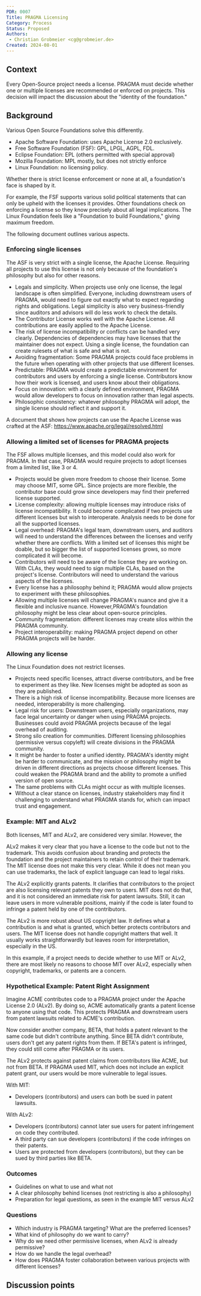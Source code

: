 ```yaml
---
PDR: 0007
Title: PRAGMA Licensing
Category: Process
Status: Proposed 
Authors:
 - Christian Grobmeier <cg@grobmeier.de>
Created: 2024-08-01
---
```


## Context

Every Open-Source project needs a license. PRAGMA must decide whether one or multiple licenses are recommended or enforced on projects. This decision will impact the discussion about the "identity of the foundation."

## Background

Various Open Source Foundations solve this differently. 

- Apache Software Foundation: uses Apache License 2.0 exclusively.
- Free Software Foundation (FSF): GPL, LPGL, AGPL, FDL.
- Eclipse Foundation: EPL (others permitted with special approval)
- Mozilla Foundation: MPL mostly, but does not strictly enforce
- Linux Foundation: no licensing policy. 

Whether there is strict license enforcement or none at all, a foundation's face is shaped by it. 

For example, the FSF supports various solid political statements that can only be upheld with the licenses it provides. Other foundations check on enforcing a license so they know precisely about all legal implications. 
The Linux Foundation feels like a "Foundation to build Foundations," giving maximum freedom.

The following document outlines various aspects. 

### Enforcing single licenses

The ASF is very strict with a single license, the Apache License. Requiring all projects to use this license is not only because of the foundation's philosophy but also for other reasons.

- Legals and simplicity. When projects use only one license, the legal landscape 
  is often simplified. Everyone, including downstream users of PRAGMA, would need 
  to figure out exactly what to expect regarding rights and obligations. 
  Legal simplicity is also very business-friendly since auditors and advisors 
  will do less work to check the details.
- The Contributor License works well with the Apache License. All contributions 
  are easily applied to the Apache License.
- The risk of license incompatibility or conflicts can be handled very clearly. 
  Dependencies of dependencies may have licenses that the maintainer does not expect. 
  Using a single license, the foundation can create rulesets of what is safe and what is not.
- Avoiding fragmentation: Some PRAGMA projects could face problems in the future 
  when operating with other projects that use different licenses.
- Predictable: PRAGMA would create a predictable environment for contributors and 
  users by enforcing a single license. Contributors know how their work is licensed,
  and users know about their obligations.
- Focus on innovation: with a clearly defined environment, PRAGMA would allow 
  developers to focus on innovation rather than legal aspects.
- Philosophic consistency: whatever philosophy PRAGMA will adopt, the single license 
  should reflect it and support it.

A document that shows how projects can use the Apache License was crafted at the ASF:
https://www.apache.org/legal/resolved.html

### Allowing a limited set of licenses for PRAGMA projects

The FSF allows multiple licenses, and this model could also work for PRAGMA. 
In that case, PRAGMA would require projects to adopt licenses from a limited list, like 3 or 4.

- Projects would be given more freedom to choose their license. 
  Some may choose MIT, some GPL. Since projects are more flexible, the contributor 
  base could grow since developers may find their preferred license supported.
- License complexity: allowing multiple licenses may introduce risks of license incompatibility. 
  It could become complicated if two projects use different licenses but wish to interoperate. 
  Analysis needs to be done for all the supported licenses.
- Legal overhead: PRAGMA's legal team, downstream users, and auditors will 
  need to understand the differences between the licenses and verify whether 
  there are conflicts. With a limited set of licenses this might be doable, 
  but so bigger the list of supported licenses grows, so more complicated it will become.
- Contributors will need to be aware of the license they are working on. With CLAs, 
  they would need to sign multiple CLAs, based on the project's license. 
  Contributors will need to understand the various aspects of the licenses.
- Every license has a philosophy behind it; PRAGMA would allow projects to experiment with these philosophies.
- Allowing multiple licenses will change PRAGMA's nuance and give it a flexible and inclusive nuance. 
  However,PRAGMA's foundation philosophy might be less clear about open-source principles.
- Community fragmentation: different licenses may create silos within the PRAGMA community.
- Project interoperability: making PRAGMA project depend on other PRAGMA projects will be harder.

### Allowing any license

The Linux Foundation does not restrict licenses.

- Projects need specific licenses, attract diverse contributors, and be free 
  to experiment as they like. New licenses might be adopted as soon as they are published.
- There is a high risk of license incompatibility. Because more licenses are needed, 
  interoperability is more challenging. 
- Legal risk for users: Downstream users, especially organizations, may face 
  legal uncertainty or danger when using PRAGMA projects. Businesses could avoid 
  PRAGMA projects because of the legal overhead of auditing.
- Strong silo creation for communities. Different licensing philosophies 
  (permissive versus copyleft) will create divisions in the PRAGMA community.
- It might be harder to foster a unified identity. PRAGMA's identity might be 
  harder to communicate, and the mission or philosophy might be driven in different 
  directions as projects choose different licenses. This could weaken the 
  PRAGMA brand and the ability to promote a unified version of open source.
- The same problems with CLAs might occur as with multiple licenses.
- Without a clear stance on licenses, industry stakeholders may find it challenging 
  to understand what PRAGMA stands for, which can impact trust and engagement.

### Example: MIT and ALv2

Both licenses, MIT and ALv2, are considered very similar. However, the 

ALv2 makes it very clear that you have a license to the code but not to the trademark. This avoids confusion about branding and protects the foundation and the project maintainers to retain control of their trademark.
The MIT license does not make this very clear. While it does not mean you can use trademarks, the lack of explicit language can lead to legal risks.

The ALv2 explicitly grants patents. It clarifies that contributors to the project are also licensing relevant patents they own to users.
MIT does not do that, and it is not considered an immediate risk for patent lawsuits. Still, it can leave users in more vulnerable positions, mainly if the code is later found to infringe a patent held by one of the contributors.

The ALv2 is more robust about US copyright law. It defines what a contribution is and what is granted, which better protects contributors and users.
The MIT license does not handle copyright matters that well. It usually works straightforwardly but leaves room for interpretation, especially in the US.

In this example, if a project needs to decide whether to use MIT or ALv2, there are most likely no reasons to choose MIT over ALv2, especially when copyright, trademarks, or patents are a concern. 

### Hypothetical Example: Patent Right Assignment

Imagine ACME contributes code to a PRAGMA project under the Apache License 2.0 (ALv2). By doing so, ACME automatically grants a patent license to anyone using that code. This protects PRAGMA and downstream users from patent lawsuits related to ACME's contribution.

Now consider another company, BETA, that holds a patent relevant to the same code but didn't contribute anything. Since BETA didn't contribute, users don't get any patent rights from them. If BETA's patent is infringed, they could still come after PRAGMA or its users.

The ALv2 protects against patent claims from contributors like ACME, but not from BETA. If PRAGMA used MIT, which does not include an explicit patent grant, our users would be more vulnerable to legal issues.

With MIT:

 - Developers (contributors) and users can both be sued in patent lawsuits.

With ALv2:

 - Developers (contributors) cannot later sue users for patent infringement on code they contributed.
 - A third party can sue developers (contributors) if the code infringes on their patents.
 - Users are protected from developers (contributors), but they can be sued by third parties like BETA.

### Outcomes

- Guidelines on what to use and what not
- A clear philosophy behind licenses (not restricting is also a philosophy)
- Preparation for legal questions, as seen in the example MIT versus ALv2

### Questions

- Which industry is PRAGMA targeting? What are the preferred licenses?
- What kind of philosophy do we want to carry?
- Why do we need other permissive licenses, when ALv2 is already permissive?
- How do we handle the legal overhead?
- How does PRAGMA foster collaboration between various projects with different licenses?

## Discussion points
<!-- Summarizes, a posteriori, the major discussion points that gravitates around the decision -->

[Archive]: https://github.com/pragma-org/PDRs/tree/main/.validityreview
